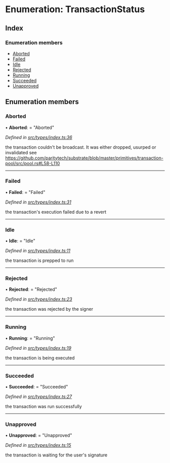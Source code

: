 # Enumeration: TransactionStatus

## Index

### Enumeration members

* [Aborted](types.transactionstatus.md#aborted)
* [Failed](types.transactionstatus.md#failed)
* [Idle](types.transactionstatus.md#idle)
* [Rejected](types.transactionstatus.md#rejected)
* [Running](types.transactionstatus.md#running)
* [Succeeded](types.transactionstatus.md#succeeded)
* [Unapproved](types.transactionstatus.md#unapproved)

## Enumeration members

###  Aborted

• **Aborted**: = "Aborted"

*Defined in [src/types/index.ts:36](https://github.com/PolymathNetwork/polymesh-sdk/blob/6d34df1/src/types/index.ts#L36)*

the transaction couldn't be broadcast. It was either dropped, usurped or invalidated
see https://github.com/paritytech/substrate/blob/master/primitives/transaction-pool/src/pool.rs#L58-L110

___

###  Failed

• **Failed**: = "Failed"

*Defined in [src/types/index.ts:31](https://github.com/PolymathNetwork/polymesh-sdk/blob/6d34df1/src/types/index.ts#L31)*

the transaction's execution failed due to a revert

___

###  Idle

• **Idle**: = "Idle"

*Defined in [src/types/index.ts:11](https://github.com/PolymathNetwork/polymesh-sdk/blob/6d34df1/src/types/index.ts#L11)*

the transaction is prepped to run

___

###  Rejected

• **Rejected**: = "Rejected"

*Defined in [src/types/index.ts:23](https://github.com/PolymathNetwork/polymesh-sdk/blob/6d34df1/src/types/index.ts#L23)*

the transaction was rejected by the signer

___

###  Running

• **Running**: = "Running"

*Defined in [src/types/index.ts:19](https://github.com/PolymathNetwork/polymesh-sdk/blob/6d34df1/src/types/index.ts#L19)*

the transaction is being executed

___

###  Succeeded

• **Succeeded**: = "Succeeded"

*Defined in [src/types/index.ts:27](https://github.com/PolymathNetwork/polymesh-sdk/blob/6d34df1/src/types/index.ts#L27)*

the transaction was run successfully

___

###  Unapproved

• **Unapproved**: = "Unapproved"

*Defined in [src/types/index.ts:15](https://github.com/PolymathNetwork/polymesh-sdk/blob/6d34df1/src/types/index.ts#L15)*

the transaction is waiting for the user's signature
